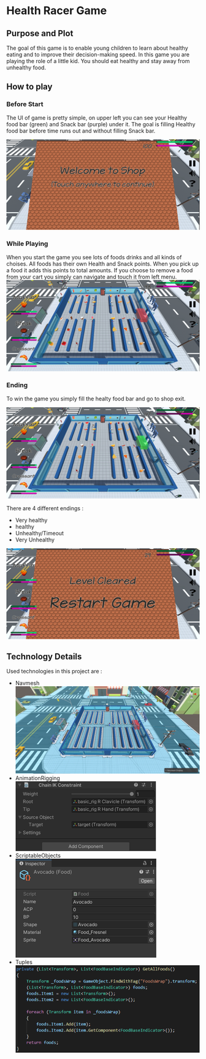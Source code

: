 

# Health Racer Game
## Purpose and Plot
The goal of this game is to enable young children to learn about healthy eating and to improve their decision-making speed.
In this game you are playing the role of a little kid. You should eat healthy and stay away from unhealthy food.

## How to play
### Before Start
The UI of game is pretty simple, on upper left you can see your Healthy food bar (green) and Snack bar (purple) under it.
The goal is filling Healthy food bar before time runs out and without filling Snack bar.

![Image 1](https://raw.githubusercontent.com/yagizayer/HealthRacer/main/ReadmeSources/Img1.bmp)

### While Playing 
When you start the game you see lots of foods drinks and all kinds of choises. All foods has their own Health and Snack points. When you pick up a food it adds this points to total amounts. 
If you choose to remove a food from your cart you simply can navigate and touch it from left menu.
![Image 2](https://raw.githubusercontent.com/yagizayer/HealthRacer/main/ReadmeSources/Img5.bmp)

### Ending
To win the game you simply fill the healty food bar and go to shop exit.

![Image 3](https://raw.githubusercontent.com/yagizayer/HealthRacer/main/ReadmeSources/Img3.bmp)

There are 4 different endings : 
 - Very healthy
 - healthy
 - Unhealthy/Timeout
 - Very Unhealthy
 
 ![Image 4](https://raw.githubusercontent.com/yagizayer/HealthRacer/main/ReadmeSources/Img4.bmp)

## Technology Details
Used technologies in this project are :
 - Navmesh <br>![NavmeshImage](https://raw.githubusercontent.com/yagizayer/HealthRacer/main/ReadmeSources/Img8.bmp)
 - AnimationRigging<br>
![AnimationRiggingImage](https://raw.githubusercontent.com/yagizayer/HealthRacer/main/ReadmeSources/Img7.bmp)
 - ScriptableObjects<br>
![ScriptableObjectsImage](https://raw.githubusercontent.com/yagizayer/HealthRacer/main/ReadmeSources/Img6.bmp)
 - Tuples<br>
![TuplesImage](https://raw.githubusercontent.com/yagizayer/HealthRacer/main/ReadmeSources/Img9.bmp)

